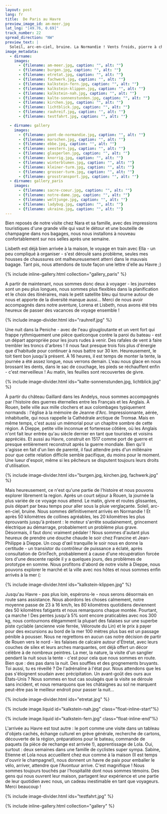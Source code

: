 ```yaml
---
layout: post
lang: fr
title:  De Paris au Havre
preview_image_id: am-meer.jpg
lat_lng: "[49.76, 0.69]"
track_number: 22
spread_direction: "NW"
preview_text: |
  Soleil, arc-en-ciel, bruine. La Normandie ! Vents froids, pierre à chaux et falaises. De bonnes discussions, de l'hospitalité et de la générosité.
image_metadata:
  - dirname:
    images:
      - {filename: am-meer.jpg, caption: "", alt: ""}
      - {filename: burgen.jpg, caption: "", alt: ""}
      - {filename: etretat.jpg, caption: "", alt: ""}
      - {filename: fachwerk.jpg, caption: "", alt: ""}
      - {filename: kalkstein-fern.jpg, caption: "", alt: ""}
      - {filename: kalkstein-klippen.jpg, caption: "", alt: ""}
      - {filename: kalkstein-nah.jpg, caption: "", alt: ""}
      - {filename: kalte-sonnenstunden.jpg, caption: "", alt: ""}
      - {filename: kirchen.jpg, caption: "", alt: ""}
      - {filename: lichtblick.jpg, caption: "", alt: ""}
      - {filename: rauhreif.jpg, caption: "", alt: ""}
      - {filename: testfahrt.jpg, caption: "", alt: ""}

  - dirname: gallery
    images:
      - {filename: pont-de-normandie.jpg, caption: "", alt: ""}
      - {filename: marschen.jpg, caption: "", alt: ""}
      - {filename: ebbe.jpg, caption: "", alt: ""}
      - {filename: seestern.jpg, caption: "", alt: ""}
      - {filename: glasperlen.jpg, caption: "", alt: ""}
      - {filename: knorrig.jpg, caption: "", alt: ""}
      - {filename: winterblumen.jpg, caption: "", alt: ""}
      - {filename: kleiner-turm.jpg, caption: "", alt: ""}
      - {filename: grosser-turm.jpg, caption: "", alt: ""}
      - {filename: grosstransport.jpg, caption: "", alt: ""}
  - dirname: gallery_paris
    images:
      - {filename: sacre-coeur.jpg, caption: "", alt: ""}
      - {filename: notre-dame.jpg, caption: "", alt: ""}
      - {filename: weltjunge.jpg, caption: "", alt: ""}
      - {filename: ladybug.jpg, caption: "", alt: ""}
      - {filename: ukraine.jpg, caption: "", alt: ""}
---
```


Bien reposés de notre visite chez Nara et sa famille, avec des impressions touristiques d'une grande ville qui vaut le détour et une bouteille de champagne dans nos bagages, nous nous installons à nouveau confortablement sur nos selles après une semaine.

Lisbeth est déjà bien arrivée à la maison, le voyage en train avec Ella - un peu compliqué à organiser - s'est déroulé sans problème, seules mes housses de chaussures ont malheureusement atterri dans le mauvais bagage. Tant pis, nous attendons de toute façon une lettre d'elle au Havre ;)

{% include inline-gallery.html collection="gallery_paris" %}

A partir de maintenant, nous sommes donc deux à voyager - les journées sont un peu plus longues, nous sommes plus flexibles dans la planification et le choix des itinéraires, mais le petit satellite bleu qui tourne autour de nous et apporte de la diversité manque aussi... Merci de nous avoir accompagnés dans notre aventure, Lorena et Lisbeth, nous avons été très heureux de passer des vacances de voyage ensemble !

{% include image-divider.html ids="rauhreif.jpg" %}

Une nuit dans la Peniche - avec de l'eau glougloutante et un vent fort qui frappe rythmiquement une pièce quelconque contre la paroi du bateau - est un départ appropriée pour les jours rudes à venir. Des rafales de vent à faire trembler les troncs d'arbres ! Il nous faut presque trois fois plus d'énergie que d'habitude pour continuer à nous battre sur 30 km. Heureusement, le toit tient bon jusqu'à présent. À 16 heures, il est temps de monter la tente, la journée a été assez longue, nous verrons demain. L'eau nous glace en nous brossant les dents, dans le sac de couchage, les pieds se réchauffent enfin - c'est merveilleux ! Au matin, les feuilles sont recouvertes de givre.

{% include image-divider.html ids="kalte-sonnenstunden.jpg, lichtblick.jpg" %}

À partir du château Gaillard dans les Andelys, nous sommes accompagnés par l'histoire des guerres éternelles entre les Français et les Anglais. À Rouen, belle ville aux mille clochers et aux colombages typiquement normands : l'église à la mémoire de Jeanne d'Arc. Impressionnante, aérée, inhabituelle, qui nous rappelle la Cathédrale arctique de Tromsø. Mais en même temps, c'est aussi un mémorial pour un chapitre sombre de cette région. A Dieppe, petite ville inconnue et forteresse côtière, où les Anglais n'ont fait leur entrée qu'au siècle dernier en tant que touristes et voisins appréciés. Et aussi au Havre, construit en 1517 comme port de guerre et presque entièrement reconstruit après la guerre mondiale. Bien qu'il s'agisse en fait d'un lien de parenté, il faut attendre près d'un millénaire pour que cette relation difficile semble pacifique, du moins pour le moment. Une lueur d'espoir, même si les pêcheurs se disputent toujours leurs droits d'utilisation.

{% include image-divider.html ids="burgen.jpg, kirchen.jpg, fachwerk.jpg" %}

Mais heureusement, ce n'est qu'une partie de l'histoire et nous pouvons explorer librement la region. Après un court séjour à Rouen, la journée la plus variée de ce voyage nous attend. Le matin, givre et routes glissantes, puis départ par beau temps pour aller sous la pluie verglaçante. Soleil, arc-en-ciel, bruine. Nous sommes définitivement arrivés en Normandie ! Et après 50 kilomètres de collines agréables, les 20 kilomètres les plus éprouvants jusqu'à présent : le moteur s'arrête soudainement, grincement électrique au démarrage, probablement un problème plus grave. Désormais, il faut donc vraiment pédaler ! Nous sommes d'autant plus heureux de prendre une douche chaude le soir chez Francine et Jean-Philippe à Dieppe. Un coup d'œil tranquille le soir nous en donne la certitude - un transistor du contrôleur de puissance a éclaté, après consultation de GrinTech, probablement à cause d'une récupération forcée lors d'une descente rapide il y a quelques jours, des problèmes de prototype en somme. Nous profitons d'abord de notre visite à Dieppe, nous pouvons explorer le marché et la ville avec nos hôtes et nous sommes enfin arrivés à la mer (:

{% include image-divider.html ids="kalkstein-klippen.jpg" %}

Jusqu'au Havre - pas plus loin, espérons-le - nous serons désormais en route sans assistance. Nous abordons les choses calmement, notre moyenne passe de 23 à 16 km/h, les 80 kilomètres quotidiens deviennent des 50 kilomètres fatigants et nous remarquons chaque montée. Pourtant, ça marche ! Des pentes jusqu'à 5% sont encore praticables avec nos 300 kg, nous contournons élégamment la plupart des falaises sur une superbe piste cyclable (ancienne voie ferrée, Véloroute du Lin) et le prix à payer pour des excursions au bord de la mer 100 mètres plus bas est un passage pénible à pousser. Nous ne regrettons en aucun cas notre décision de partir de Rouen vers le nord - les falaises de calcaire autour d'Étretat, avec leurs couches de silex et leurs arches marquantes, ont déjà offert un décor célèbre à de nombreux peintres. La mer, la nature, la visite d'un sanglier pendant la nuit sous la tente - c'est pour cela que nous sommes en route. Bien que : des pas dans la nuit. Des souffles et des grognements bruyants. Toi aussi, tu es réveillé ? De l'adrénaline à l'état pur. Nous attendons que les pas s'éloignent soudain avec précipitation. Un avant-goût des ours aux États-Unis ? Nous sommes en tout cas soulagés que la visite se déroule sans incident, et nous remarquons que les châtaignes au sol ne marquent peut-être pas le meilleur endroit pour passer la nuit...

{% include image-divider.html ids="etretat.jpg" %}

<div class="flow-root">
  {% include image.liquid id="kalkstein-nah.jpg" class="float-inline-start"%}

  {% include image.liquid id="kalkstein-fern.jpg" class="float-inline-end"%}
</div>

L'arrivée au Havre est tout autre : le port comme une visite dans un tableau d'objets cachés, échange culturel en grève générale, recherche de cartons, découverte de la région, préparations pour le bateau, commande de paquets (la pièce de rechange est arrivée !), apprentissage de Lola. Oui, surtout : deux semaines dans une famille de cyclistes super sympa. Sabine, Etienne et Lola nous accueillent chez eux comme à la maison (Il est temps d'ouvrir le champagne!), nous donnent un havre de paix pour emballer le vélo, arriver, attendre que l'Avontuur arrive. C'est magnifique ! Nous sommes toujours touchés par l'hospitalité dont nous sommes témoins. Des gens qui nous ouvrent leur maison, partagent leur expérience et une partie de leur quotidien avec nous, un cadeau inestimable en tant que voyageurs. Merci beaucoup !

{% include image-divider.html ids="testfahrt.jpg" %}

{% include inline-gallery.html collection="gallery" %}